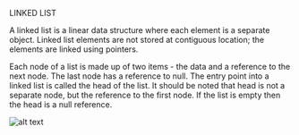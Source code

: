 LINKED LIST 

A linked list is a linear data structure where each element is a separate object.
Linked list elements are not stored at contiguous location; the elements are linked using pointers.

Each node of a list is made up of two items - the data and a reference to the next node. 
The last node has a reference to null. The entry point into a linked list is called the head of the list. 
It should be noted that head is not a separate node, but the reference to the first node. 
If the list is empty then the head is a null reference.


![alt text](https://s3-us-west-2.amazonaws.com/ib-assessment-tests/problem_images/singly-ll.png)
